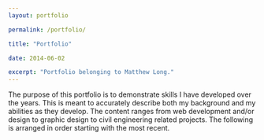 ```yaml
---
layout: portfolio

permalink: /portfolio/

title: "Portfolio"

date: 2014-06-02

excerpt: "Portfolio belonging to Matthew Long."
---
```


The purpose of this portfolio is to demonstrate skills I have developed over the years. This is meant to accurately describe both my background and my abilities as they develop. The content ranges from web development and/or design to graphic design to civil engineering related projects. The following is arranged in order starting with the most recent.